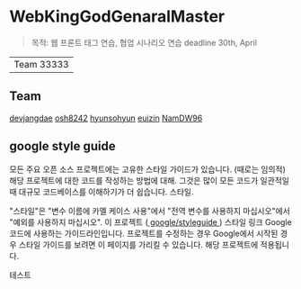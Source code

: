 # WebKingGodGenaralMaster
> 목적: 웹 프론트 태그 연습, 협업 시나리오 연습
> deadline 30th, April

<table>
    <tr>
        <td>
            Team 33333
        </td>
    </tr>
</table>


## Team

[devjangdae](https://github.com/devjangdae) 
[osh8242](https://github.com/osh8242)
[hyunsohyun](https://github.com/hyunsohyun)
[euizin](https://github.com/euizin)
[NamDW96](https://github.com/NamDW96)


##  google style guide

모든 주요 오픈 소스 프로젝트에는 고유한 스타일 가이드가 있습니다.
(때로는 임의적) 해당 프로젝트에 대한 코드를 작성하는 방법에 대해. 그것은 많이
모든 코드가 일관적일 때 대규모 코드베이스를 이해하기가 더 쉽습니다.
스타일.

"스타일"은 "변수 이름에 카멜 케이스 사용"에서
"전역 변수를 사용하지 마십시오"에서 "예외를 사용하지 마십시오". 이 프로젝트
([ google/styleguide ](https://github.com/google/styleguide)) 스타일 링크
Google 코드에 사용하는 가이드라인입니다. 프로젝트를 수정하는 경우
Google에서 시작된 경우 스타일 가이드를 보려면 이 페이지를 가리킬 수 있습니다.
해당 프로젝트에 적용됩니다.

테스트

